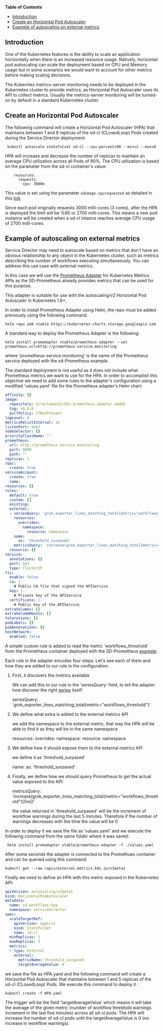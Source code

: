 
**Table of Contents**

  - [Introduction](#introduction)
  - [Create an Horizontal Pod Autoscaler](#create-an-horizontal-pod-autoscaler)
  - [Example of autoscaling on external metrics](#example-of-autoscaling-on-external-metrics)


## Introduction

One of the Kubernetes features is the ability to scale an application horizontally when there is an increased resource usage. Natively, horizontal pod autoscaling can scale the deployment based on CPU and Memory usage but in some scenarios we would want to account for other metrics before making scaling decisions.

The Kuberntes metrics-server monitoring needs to be deployed in the Kubernetes cluster to provide metrics, as Horizontal Pod Autoscaler uses its API to collect metrics. Usually the metrics-server monitoring will be turned-on by default in a standard Kubernetes cluster.



## Create an Horizontal Pod Autoscaler

The following command will create a Horizontal Pod Autoscaler (HPA) that maintains between 1 and 8 replicas of the sd-cl (CLosedLoop) Pods created during the Service Director deployment:

     kubectl autoscale statefulset sd-cl --cpu-percent=90 --min=1 --max=8


HPA will increase and decrease the number of replicas to maintain an average CPU utilization across all Pods of 90%. The CPU utilization is based on the parameter from the sd-cl container's value:

        resources:
          requests:
            cpu: 3000m

This value is set using the parameter `sdimage.cpurequested` as detailed in this [link](./Resources.md)

Since each pod originally requests 3000 milli-cores (3 cores), after the HPA is deployed the limit will be %90 or 2700 milli-cores. This means a new pod instance will be created when a sd-cl intance reaches  average CPU usage of 2700 milli-cores.



## Example of autoscaling on external metrics

Service Director may need to autoscale based on metrics that don't have an obvious relationship to any object in the Kubernetes cluster, such as metrics describing the number of workflows executing simultaneously. You can address this use case with external metrics.

In this case we will use the [Prometheus Adapter](https://github.com/helm/charts/tree/master/stable/prometheus-adapter) for Kubernetes Metrics APIs as the SD-Prometheus already provides metrics that can be used for this purpose.

This adapter is suitable for use with the autoscaling/v2 Horizontal Pod Autoscaler in Kubernetes 1.6+,


In order to install Prometheus Adapter using Helm, the repo must be added previously using the following command:

    helm repo add stable https://kubernetes-charts.storage.googleapis.com


A standard way to deploy the Prometheus Adapter is the following:


    helm install promadapter stable/prometheus-adapter --set prometheus.url=http://prometheus-service.monitoring

where 'prometheus-service.monitoring' is the name of the Prometheus service deployed with the sd-Prometheus example.

The standard deployment is not useful as it does not include what Prometheus metrics we want to use for the HPA. In order to accomplish this objective we need to add some rules to the adapter's configuration using a modified 'values.yaml' file for the Prometheus adapter's Helm chart:


```yaml
affinity: {}
image:
  repository: directxman12/k8s-prometheus-adapter-amd64
  tag: v0.6.0
  pullPolicy: IfNotPresent
logLevel: 4
metricsRelistInterval: 1m
listenPort: 6443
nodeSelector: {}
priorityClassName: ""
prometheus:
  url: http://prometheus-service.monitoring
  port: 9090
  path: ""
replicas: 1
rbac:
  create: true
serviceAccount:
  create: true
  name:
resources: {}
rules:
  default: true
  custom: []
  existing:
  external:
  - seriesQuery: 'grok_exporter_lines_matching_total{metric="workflows_threshold"}'
    resources:
      overrides:
        namespace:
          resource: namespace
    name:
      as: 'threshold_surpased'
    metricsQuery: 'increase(grok_exporter_lines_matching_total{metric="workflows_threshold"}[5m])'
  resource: {}
service:
  annotations: {}
  port: 443
  type: ClusterIP
tls:
  enable: false
  ca: |-
    # Public CA file that signed the APIService
  key: |-
    # Private key of the APIService
  certificate: |-
    # Public key of the APIService
extraVolumes: []
extraVolumeMounts: []
tolerations: []
podLabels: {}
podAnnotations: {}
hostNetwork:
  enabled: false
```

A simple custom rule is added to read the metric 'workflows_threshold' from the Prometheus container deployed with the SD-Prometheus [example](../helm/README.md#enable-metrics-and-display-them-in-prometheus-and-grafana).

Each rule in the adapter encodes four steps. Let's see each of them and how they are added to our rule in the configuration:

1. First, it discovers the metrics available

   We can add this to our rule in the 'seriesQuery' field, to tell the adapter how discover the right [series](https://prometheus.io/docs/concepts/data_model/) itself:

     seriesQuery: 'grok_exporter_lines_matching_total{metric="workflows_threshold"}'

2. We define what extra is added to the external metrics API

   we add the namespace to the external metric, that way the HPA will be able to find it as they will be in the same namespace

    resources:
      overrides:
        namespace:
          resource: namespace

3. We define how it should expose them to the external metrics API

   we define it as 'threshold_surpased'

    name:
      as: 'threshold_surpased'

4. Finally, we define how we should query Prometheus to get the actual value exposed to the API:

     metricsQuery: 'increase(grok_exporter_lines_matching_total{metric="workflows_threshold"}[5m])'

   the value returned in 'threshold_surpased' will be the increment of workflow warnings during the last 5 minutes. Therefore if the number of warnings decreases with the time the value will be 0


In order to deploy it we save the file as 'values.yaml' and we execute the following command from the same folder where it was saved:

     helm install promadapter stable/prometheus-adapter -f ./values.yaml

After some seconds the adapter is connected to the Promethues container and can be queried using this command:

    kubectl get --raw /apis/external.metrics.k8s.io/v1beta1


Finally we need to define an HPA with this metric exposed in the Kubernetes API:

```yaml
apiVersion: autoscaling/v2beta1
kind: HorizontalPodAutoscaler
metadata:
  name: sd-workflows-hpa
  namespace: servicedirector
spec:
  scaleTargetRef:
    apiVersion: apps/v1
    kind: StatefulSet
    name: sd-cl
  minReplicas: 1
  maxReplicas: 5
  metrics:
  - type: External
    external:
      metricName: threshold_surpased
      targetAverageValue: 0
```

we save the file as HPA.yaml and the following command will create a Horizontal Pod Autoscaler that maintains between 1 and 5 replicas of the sd-cl (CLosedLoop) Pods. We execute this command to deploy it :

    kubectl create -f HPA.yaml

The trigger will be the field 'targetAverageValue' which means it will take the average of the given metric (number of workflow threshold warnings increment in the last five minutes) across all sd-cl pods. The HPA will increase the number of sd-cl pods until the targetAverageValue is 0 (no increase in workflow warnings).

